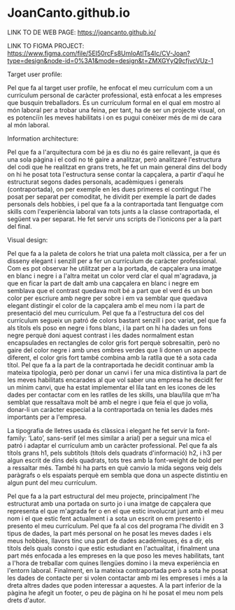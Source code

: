 # JoanCanto.github.io

LINK TO DE WEB PAGE: https://joancanto.github.io/

LINK TO FIGMA PROJECT: https://www.figma.com/file/5EI50rcFs8UmIoAtlTs4Ic/CV-Joan?type=design&node-id=0%3A1&mode=design&t=ZMXGYyQ9cfjvcVUz-1

Target user profile:

Pel que fa al target user profile, he enfocat el meu currículum com a un currículum personal de caràcter professional, està enfocat a les empreses que busquin treballadors. És un currículum formal en el qual em mostro al món laboral per a trobar una feina, per tant, ha de ser un projecte visual, on es potenciïn les meves habilitats i on es pugui conèixer més de mi de cara al món laboral.

Information architecture:

Pel que fa a l'arquitectura com bé ja es diu no és gaire rellevant, ja que és una sola pàgina i el codi no té gaire a analitzar, però analitzaré l'estructura del codi que he realitzat en grans trets, he fet un main general dins del body on hi he posat tota l'estructura sense contar la capçalera, a partir d'aquí he estructurat segons dades personals, acadèmiques i generals (contraportada), on per exemple en les dues primeres el contingut l'he posat per separat per comoditat, he dividit per exemple la part de dades personals dels hobbies, i pel que fa a la contraportada tant llenguatge com skills com l'experiència laboral van tots junts a la classe contraportada, el següent va per separat. He fet servir uns scripts de l'ionicons per a la part del final.

Visual design:

Pel que fa a la paleta de colors he triat una paleta molt clàssica, per a fer un disseny elegant i senzill per a fer un currículum de caràcter professional. Com es pot observar he utilitzat per a la portada, de capçalera una imatge en blanc i negre i a l'altra meitat un color verd clar el qual m'agradava, ja que en ficar la part de dalt amb una capçalera en blanc i negre em semblava que el contrast quedava molt bé a part que el verd és un bon color per escriure amb negre per sobre i em va semblar que quedava elegant distingir el color de la capçalera amb el meu nom i la part de presentació del meu currículum. Pel que fa a l'estructura del cos del currículum segueix un patró de colors bastant senzill i poc variat, pel que fa als títols els poso en negre i fons blanc, i la part on hi ha dades un fons negre perquè doni aquest contrast i les dades normalment estan encapsulades en rectangles de color gris fort perquè sobresaltin, però no gaire del color negre i amb unes ombres verdes que li donen un aspecte diferent, el color gris fort també combina amb la ratlla que té a sota cada títol. Pel que fa a la part de la contraportada he decidit continuar amb la mateixa tipologia, però per donar un canvi i fer una mica distintiva la part de les meves habilitats encarades al que vol saber una empresa he decidit fer un mínim canvi, que ha estat implementar el lila tant en les icones de les dades per contactar com en les ratlles de les skills, una blau/lila que m'ha semblat que ressaltava molt bé amb el negre i que feia el que jo volia, donar-li un caràcter especial a la contraportada on tenia les dades més importants per a l'empresa.

La tipografia de lletres usada és clàssica i elegant he fet servir la font-family: ‘Lato’, sans-serif (el mes similar a arial) per a seguir una mica el patró i adaptar el currículum amb un caràcter professional. Pel que fa als títols grans h1, pels subtítols (títols dels quadrats d'informació) h2, i h3 per algun escrit de dins dels quadrats, tots tres amb la font-weight de bold per a ressaltar més. També hi ha parts en què canvio la mida segons veig dels paràgrafs o els espaiats perquè em sembla que dona un aspecte distintiu en algun punt del meu currículum.

Pel que fa a la part estructural del meu projecte, principalment l'he estructurat amb una portada on surto jo i una imatge de capçalera que representa el que m'agrada fer o en el que estic involucrat junt amb el meu nom i el que estic fent actualment i a sota un escrit on em presento i presento el meu currículum. Pel que fa al cos del programa l'he dividit en 3 tipus de dades, la part més personal on he posat les meves dades i els meus hobbies, llavors tinc una part de dades acadèmiques, és a dir, els títols dels quals consto i que estic estudiant en l'actualitat, i finalment una part més enfocada a les empreses en la que poso les meves habilitats, tant a l'hora de treballar com quines llengües domino i la meva experiència en l'entorn laboral. Finalment, en la mateixa contraportada però a sota he posat les dades de contacte per si volen contactar amb mi les empreses i més a la dreta altres dades que poden interessar a aquestes. A la part inferior de la pàgina he afegit un footer, o peu de pàgina on hi he posat el meu nom pels drets d'autor.
